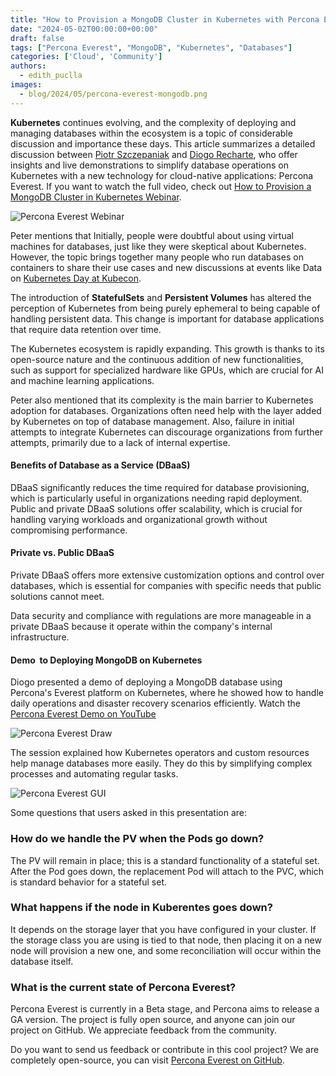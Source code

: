 ```yaml
---
title: "How to Provision a MongoDB Cluster in Kubernetes with Percona Everest Summary"
date: "2024-05-02T00:00:00+00:00"
draft: false
tags: ["Percona Everest", "MongoDB", "Kubernetes", "Databases"]
categories: ['Cloud', 'Community']
authors:
  - edith_puclla
images:
  - blog/2024/05/percona-everest-mongodb.png
---
```


**Kubernetes** continues evolving, and the complexity of deploying and managing databases within the ecosystem is a topic of considerable discussion and importance these days. This article summarizes a detailed discussion between [Piotr Szczepaniak](https://www.linkedin.com/in/petersgd/) and [Diogo Recharte](https://www.linkedin.com/in/diogo-recharte/), who offer insights and live demonstrations to simplify database operations on Kubernetes with a new technology for cloud-native applications: Percona Everest. If you want to watch the full video, check out [How to Provision a MongoDB Cluster in Kubernetes Webinar](https://www.youtube.com/live/ITeM7Pdp4oc?si=XAeL_4myDdhyq38h).

![Percona Everest Webinar](blog/2024/05/peterdiogo.png)

Peter mentions that Initially, people were doubtful about using virtual machines for databases, just like they were skeptical about Kubernetes. However, the topic brings together many people who run databases on containers to share their use cases and new discussions at events like Data on [Kubernetes Day at Kubecon](https://www.youtube.com/playlist?list=PLHgdNuGxrJt1eqQeSHJ4J-RydHO6-LTeW).

The introduction of **StatefulSets** and **Persistent Volumes** has altered the perception of Kubernetes from being purely ephemeral to being capable of handling persistent data. This change is important for database applications that require data retention over time.

The Kubernetes ecosystem is rapidly expanding. This growth is thanks to its open-source nature and the continuous addition of new functionalities, such as support for specialized hardware like GPUs, which are crucial for AI and machine learning applications.

Peter also mentioned that its complexity is the main barrier to Kubernetes adoption for databases. Organizations often need help with the layer added by Kubernetes on top of database management. Also, failure in initial attempts to integrate Kubernetes can discourage organizations from further attempts, primarily due to a lack of internal expertise.

#### Benefits of Database as a Service (DBaaS)

DBaaS significantly reduces the time required for database provisioning, which is particularly useful in organizations needing rapid deployment. Public and private DBaaS solutions offer scalability, which is crucial for handling varying workloads and organizational growth without compromising performance.

#### Private vs. Public DBaaS

Private DBaaS offers more extensive customization options and control over databases, which is essential for companies with specific needs that public solutions cannot meet.

Data security and compliance with regulations are more manageable in a private DBaaS because it operate within the company's internal infrastructure.

#### Demo  to Deploying MongoDB on Kubernetes

Diogo presented a demo of deploying a MongoDB database using Percona's Everest platform on Kubernetes, where he showed how to handle daily operations and disaster recovery scenarios efficiently. Watch the [Percona Everest Demo on YouTube](https://youtu.be/ITeM7Pdp4oc?t=1039)

![Percona Everest Draw](blog/2024/05/percona-everest-mongodb.png)

The session explained how Kubernetes operators and custom resources help manage databases more easily. They do this by simplifying complex processes and automating regular tasks.

![Percona Everest GUI](blog/2024/05/everest-gui.png)

Some questions that users asked in this presentation are:

### How do we handle the PV when the Pods go down?

The PV will remain in place; this is a standard functionality of a stateful set. After the Pod goes down, the replacement Pod will attach to the PVC, which is standard behavior for a stateful set.

### What happens if the node in Kuberentes goes down?

It depends on the storage layer that you have configured in your cluster. If the storage class you are using is tied to that node, then placing it on a new node will provision a new one, and some reconciliation will occur within the database itself.

### What is the current state of Percona Everest?

Percona Everest is currently in a Beta stage, and Percona aims to release a GA version. The project is fully open source, and anyone can join our project on GitHub. We appreciate feedback from the community.

Do you want to send us feedback or contribute in this cool project? We are completely open-source, you can visit [Percona Everest on GitHub](https://github.com/percona/everest).
